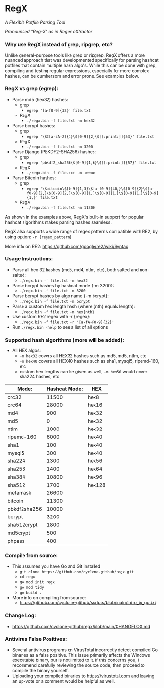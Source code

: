 # RegX
*A Flexible Potfile Parsing Tool*

*Pronounced "Reg-X" as in Regex eXtractor*

### Why use RegX instead of grep, ripgrep, etc?
Unlike general-purpose tools like grep or ripgrep, RegX offers a more nuanced approach that was developmented specifically for parsing hashcat potfiles that contain multiple hash algo's. While this can be done with grep, compiling and testing regular expressions, especially for more complex hashes, can be cumbersom and error prone. See examples below.

### RegX vs grep (egrep):

- Parse md5 (hex32) hashes:
  - grep
    - `egrep '[a-f0-9]{32}' file.txt`
  - RegX
    - `./regx.bin -f file.txt -m hex32`
- Parse bcrypt hashes:
  - grep
    - `egrep '\$2[a-zA-Z]{1}\$[0-9]{2}\$[[:print:]]{53}' file.txt`
  - RegX
    - `./regx.bin -f file.txt -m 3200`
- Parse Django (PBKDF2-SHA256) hashes:
  - grep
    - `egrep 'pbkdf2_sha256\$[0-9]{1,6}\$[[:print:]]{57}' file.txt`
  - RegX
    - `./regx.bin -f file.txt -m 10000`
- Parse Bitcoin hashes:
  - grep
    - `egrep '\$bitcoin\$[0-9]{1,3}\$[a-f0-9]{40,}\$[0-9]{2}\$[a-f0-9]{2,}\$[0-9]{2,}\$[0-9]{1,}\$[0-9]{1,}\$[0-9]{1,}\$[0-9]{1,}' file.txt`
  - RegX
    - `./regx.bin -f file.txt -m 11300`

As shown in the examples above, RegX's built-in support for popular hashcat algorithms makes parsing hashes seamless.

RegX also supports a wide range of regex patterns compatible with RE2, by using option: `-r {regex_pattern}`

More info on RE2: https://github.com/google/re2/wiki/Syntax

### Usage Instructions:
- Parse all hex 32 hashes (md5, md4, ntlm, etc), both salted and non-salted:
  - `./regx.bin -f file.txt -m hex32`
- Parse bcrypt hashes by hashcat mode {-m 3200}:
  - `./regx.bin -f file.txt -m 3200`
- Parse bcrypt hashes by algo name {-m bcrypt}:
  - `./regx.bin -f file.txt -m bcrypt`
- Parse a custom hex length hash (where {nth} equals length):
  - `./regx.bin -f file.txt -m hex{nth}`
- Use custom RE2 regex with -r {regex}:
  - `./regx.bin -f file.txt -r '[a-fA-F0-9]{32}'`
- Run `./regx.bin -help` to see a list of all options

### Supported hash algorithms (more will be added):
- All HEX algos:
  - `-m hex32` covers all HEX32 hashes such as md5, md5, ntlm, etc
  - `-m hex40` covers all HEX40 hashes such as sha1, mysql5, ripemd-160, etc
  - custom hex lengths can be given as well, `-m hex56` would cover sha224 hashes, etc

| Mode: | Hashcat Mode: | HEX |
|--------|--------|--------|
| crc32 | 11500 | hex8 |
| crc64 | 28000 | hex16 |
| md4 | 900 | hex32 |
| md5 | 0 | hex32 |
| ntlm | 1000 | hex32 |
| ripemd-160 | 6000 | hex40 |
| sha1 | 100 | hex40 |
| mysql5 | 300 | hex40 |
| sha224 | 1300 | hex56 |
| sha256 | 1400 | hex64 |
| sha384 | 10800 | hex96 |
| sha512 | 1700 | hex128 |
| metamask | 26600 |
| bitcoin | 11300 |
| pbkdf2sha256 | 10000 |
| bcrypt | 3200 |
| sha512crypt | 1800 |
| md5crypt | 500 |
| phpass | 400 |

### Compile from source:
- This assumes you have Go and Git installed
  - `git clone https://github.com/cyclone-github/regx.git`
  - `cd regx`
  - `go mod init regx`
  - `go mod tidy`
  - `go build .`
- More info on compiling from source:
  - https://github.com/cyclone-github/scripts/blob/main/intro_to_go.txt

### Change Log:
- https://github.com/cyclone-github/regx/blob/main/CHANGELOG.md

### Antivirus False Positives:
- Several antivirus programs on VirusTotal incorrectly detect compiled Go binaries as a false positive. This issue primarily affects the Windows executable binary, but is not limited to it. If this concerns you, I recommend carefully reviewing the source code, then proceed to compile the binary yourself.
- Uploading your compiled binaries to https://virustotal.com and leaving an up-vote or a comment would be helpful as well.